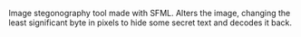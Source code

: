 Image stegonography tool made with SFML. Alters the image, changing the least significant byte in pixels to hide some secret text and decodes it back.  
